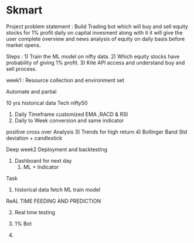 # Skmart
Project
problem statement : Build Trading bot which will buy and sell equity stocks for 1% profit daily on capital invesment along with it
                     it will give the user complete overview and news analysis of equity on daily basis before market opens.

Steps : 
         1) Train the ML model on nifty data.
         2) Which equity stocks have probability of giving 1% profit.
         3) Kite API access and understand buy and sell process.

week1 :
Resource collection and environment set

Automate and partial

10 yrs historical data
Tech nifty50
1) Daily Timeframe customized EMA ,RACD & RSI
2) Daily to Week conversion and same indicator

positive cross over
Analysis
3) Trends for high return
4) Bollinger Band Std deviation + candlestick


Deep
week2
Deployment and backtesting


1) Dashboard for next day
    1) ML + Indicator

Task
1) historical data fetch ML train model

ReAL TIME FEEDING AND PREDICTION

2) Real time testing



2) 1% Bot

3)

